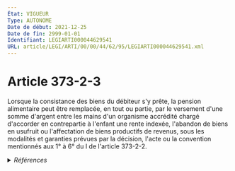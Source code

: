 ```yaml
---
État: VIGUEUR
Type: AUTONOME
Date de début: 2021-12-25
Date de fin: 2999-01-01
Identifiant: LEGIARTI000044629541
URL: article/LEGI/ARTI/00/00/44/62/95/LEGIARTI000044629541.xml
---
```


<h1>Article 373-2-3</h1>

Lorsque la consistance des biens du débiteur s'y prête, la pension alimentaire
peut être remplacée, en tout ou partie, par le versement d'une somme d'argent
entre les mains d'un organisme accrédité chargé d'accorder en contrepartie à
l'enfant une rente indexée, l'abandon de biens en usufruit ou l'affectation de
biens productifs de revenus, sous les modalités et garanties prévues par la
décision, l'acte ou la convention mentionnés aux 1° à 6° du I de l'article
373-2-2.


<details>
  <summary><em>Références</em></summary>

  <h2>Articles faisant référence à l'article</h2>
  
  <ul>
    <li>
      <a href="https://legal.tricoteuses.fr//redirection/LEGIARTI000044564657?vers=git&vers=legifrance">LOI n° 2021-1754 du 23 décembre 2021 de financement de la sécurité sociale pour 2022 - article 100 PARTIELLEMENT_MODIF VIGUEUR, en vigueur depuis le 2021-12-25</a> MODIFIE source
    </li>
    <li>
      <a href="https://legal.tricoteuses.fr//redirection/LEGIARTI000044629469?vers=git&vers=legifrance">Code civil - article 373-2-2 AUTONOME VIGUEUR, en vigueur depuis le 2022-03-01</a> CITATION cible
    </li>
    <li>
      <a href="https://legal.tricoteuses.fr//redirection/LEGIARTI000006426714?vers=git&vers=legifrance">Code civil - article 373-2-2 AUTONOME MODIFIE, en vigueur du 2002-03-05 au 2014-08-06</a> CITATION cible
    </li>
    <li>
      <a href="https://legal.tricoteuses.fr//redirection/LEGIARTI000041398577?vers=git&vers=legifrance">Code civil - article 373-2-2 AUTONOME MODIFIE, en vigueur du 2019-12-28 au 2020-12-16</a> CITATION cible
    </li>
    <li>
      <a href="https://legal.tricoteuses.fr//redirection/LEGIARTI000042685533?vers=git&vers=legifrance">Code civil - article 373-2-2 AUTONOME MODIFIE, en vigueur du 2020-12-16 au 2022-03-01</a> CITATION cible
    </li>
    <li>
      <a href="https://legal.tricoteuses.fr//redirection/LEGIARTI000029336876?vers=git&vers=legifrance">Code civil - article 373-2-2 AUTONOME MODIFIE, en vigueur du 2014-08-06 au 2016-12-25</a> CITATION cible
    </li>
    <li>
      <a href="https://legal.tricoteuses.fr//redirection/LEGIARTI000033713764?vers=git&vers=legifrance">Code civil - article 373-2-2 AUTONOME MODIFIE, en vigueur du 2016-12-25 au 2019-12-28</a> CITATION cible
    </li>
  </ul>
  
  <h2>Références faites par l'article</h2>
  
  <ul>
    <li>
      2016-02-26 CITATION cible <a href="https://legal.tricoteuses.fr//redirection/LEGIARTI000032123945?vers=git&vers=legifrance">Arrêté du 26 février 2016 fixant les tarifs réglementés des notaires - article 2 ENTIEREMENT_MODIF</a>
    </li>
    <li>
      2016-02-26 CITATION cible <a href="https://legal.tricoteuses.fr//redirection/LEGIARTI000032119080?vers=git&vers=legifrance">Décret n° 2016-230 du 26 février 2016 relatif aux tarifs de certains professionnels du droit et au fonds interprofessionnel de l'accès au droit et à la justice - article ENTIEREMENT_MODIF</a>
    </li>
    <li>
      2021-12-23 MODIFIE cible <a href="https://legal.tricoteuses.fr//redirection/LEGIARTI000044564657?vers=git&vers=legifrance">LOI n° 2021-1754 du 23 décembre 2021 de financement de la sécurité sociale pour 2022 - article 100 PARTIELLEMENT_MODIF VIGUEUR, en vigueur depuis le 2021-12-25</a>
    </li>
    <li>
      2999-01-01 CITATION source <a href="https://legal.tricoteuses.fr//redirection/LEGIARTI000006426714?vers=git&vers=legifrance">Code civil - article 373-2-2 AUTONOME MODIFIE, en vigueur du 2002-03-05 au 2014-08-06</a>
    </li>
    <li>
      2999-01-01 CITATION cible <a href="https://legal.tricoteuses.fr//redirection/LEGIARTI000041684307?vers=git&vers=legifrance">Code de commerce - article A444-75 AUTONOME VIGUEUR, en vigueur depuis le 2020-03-01</a>
    </li>
    <li>
      2999-01-01 CITATION cible <a href="https://legal.tricoteuses.fr//redirection/LEGIARTI000047053448?vers=git&vers=legifrance">Code de commerce - article Annexe 4-7 AUTONOME MODIFIE, en vigueur du 2023-01-26 au 2023-06-05</a>
    </li>
    <li>
      2999-01-01 CITATION cible <a href="https://legal.tricoteuses.fr//redirection/LEGIARTI000050079659?vers=git&vers=legifrance">Code général des impôts - article 156 AUTONOME VIGUEUR, en vigueur depuis le 2024-08-08</a>
    </li>
    <li>
      2999-01-01 CITATION cible <a href="https://legal.tricoteuses.fr//redirection/LEGIARTI000006305366?vers=git&vers=legifrance">Code général des impôts - article 757 A AUTONOME VIGUEUR, en vigueur depuis le 2005-01-01</a>
    </li>
    <li>
      2999-01-01 CITATION cible <a href="https://legal.tricoteuses.fr//redirection/LEGIARTI000042907576?vers=git&vers=legifrance">Code général des impôts - article 80 quater AUTONOME VIGUEUR, en vigueur depuis le 2020-12-31</a>
    </li>
    <li>
      2999-01-01 CITATION cible <a href="https://legal.tricoteuses.fr//redirection/LEGIARTI000006295229?vers=git&vers=legifrance">Code général des impôts, annexe II - article 91 quinquies AUTONOME VIGUEUR, en vigueur depuis le 2005-01-01</a>
    </li>
    <li>
      CODIFICATION source Loi 1803-03-14
    </li>
  </ul>
</details>
